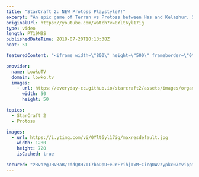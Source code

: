 ```yaml
---
title: "StarCraft 2: NEW Protoss Playstyle?!"
excerpt: "An epic game of Terran vs Protoss between Has and Kelazhur. Subscribe for more videos: http://lowko.tv/youtube Probes snipe a Hatchery: https://goo.gl/B3A2Pf  Has really plays differently than anyone else. No other Protoss player has been able to juggle Immortals as well as he has been doing lately."
originalUrl: https://youtube.com/watch?v=0Ylt6yl17ig
type: video
length: PT19M9S
publishedDateTime: 2018-07-20T10:13:38Z
heat: 51

featuredContent: "<iframe width=\"800\" height=\"500\" frameborder=\"0\" src=\"https://www.youtube.com/embed/0Ylt6yl17ig\" allow=\"accelerometer; autoplay; encrypted-media; gyroscope; picture-in-picture\" allowfullscreen></iframe>"

provider:
  name: LowkoTV
  domain: lowko.tv
  images:
    - url: https://everyday-cc.github.io/starcraft2/assets/images/organizations/lowko.tv-50x50.jpg
      width: 50
      height: 50

topics:
  - StarCraft 2
  - Protoss

images:
  - url: https://i.ytimg.com/vi/0Ylt6yl17ig/maxresdefault.jpg
    width: 1280
    height: 720
    isCached: true

secured: "zRvazgJHVRaB/cddQRH7II7boDpU+eJrF7ihjTxM+Cicq0W2zypkc07cvippmhWbvBKcl3Qcmt6KrByyjaMOxHpxdDAeiAMU/C8NvCqDiD36XnrlA7lNE+JbZVmkzQwOHqIV8GrSxUAahTl1dwYylzwjxussDE1NmXfPKoXcr0YeI2YpR+i/6zWFem6QJhcY5ELuzcuHymQyHY4fTBk4jWhWuhdWwZLgLX7opqdR2ONmOvNhSknoVaftqjHmqoDV06GjoADWPRSPOvEp+Un0OK+uG3mWdELhNJqFlFtln6dyAUEsTzDfgtu8tcL+Phh0gVK4Qpm0hGUcOuPFPRGBYiBx4MMwOke/9nTg2NlkYNjHrnk/T+ERUiWQjPWBG+zXOdoPL+vU6pEJqwUApm6VbJbht0Qi7lT1LDfuRHNY5ypAAgRXdmg2m0GqWPuuuVaH;votSBM36Q8+yxLT6RaDJCQ=="
---
```


